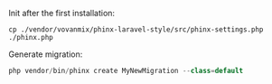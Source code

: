 Init after the first installation:
```shell
cp ./vendor/vovanmix/phinx-laravel-style/src/phinx-settings.php ./phinx.php
```
Generate migration:
```php
php vendor/bin/phinx create MyNewMigration --class=default
```

